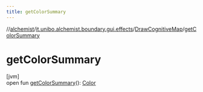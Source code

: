 ```yaml
---
title: getColorSummary
---
```

//[alchemist](../../../index.html)/[it.unibo.alchemist.boundary.gui.effects](../index.html)/[DrawCognitiveMap](index.html)/[getColorSummary](get-color-summary.html)



# getColorSummary



[jvm]\
open fun [getColorSummary](get-color-summary.html)(): [Color](https://docs.oracle.com/javase/8/docs/api/java/awt/Color.html)




